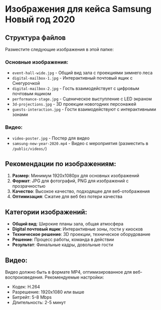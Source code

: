 # Изображения для кейса Samsung Новый год 2020

## Структура файлов

Разместите следующие изображения в этой папке:

### Основные изображения:
- `event-hall-wide.jpg` - Общий вид зала с проекциями зимнего леса
- `digital-mailbox-1.jpg` - Интерактивный почтовый ящик с Снегурочкой  
- `digital-mailbox-2.jpg` - Гость взаимодействует с цифровым почтовым ящиком
- `performance-stage.jpg` - Сценическое выступление с LED экраном
- `3d-projections.jpg` - 3D проекции новогодних персонажей
- `guests-interaction.jpg` - Гости взаимодействуют с интерактивными зонами

### Видео:
- `video-poster.jpg` - Постер для видео
- `samsung-new-year-2020.mp4` - Видео с мероприятия (разместить в `/public/videos/`)

## Рекомендации по изображениям:

1. **Размер**: Минимум 1920x1080px для основных изображений
2. **Формат**: JPG для фотографий, PNG для изображений с прозрачностью
3. **Качество**: Высокое качество, подходящее для веб-отображения
4. **Оптимизация**: Сжатие для веб без потери качества

## Категории изображений:

- **Общий вид**: Широкие планы зала, общая атмосфера
- **Digital почтовый ящик**: Интерактивные зоны, гости у киосков
- **Техническое решение**: 3D проекции, техническое оборудование
- **Решение**: Процесс работы, команда в действии
- **Результат**: Финальные кадры, довольные гости

## Видео:

Видео должно быть в формате MP4, оптимизированное для веб-воспроизведения.
Рекомендуемые настройки:
- Кодек: H.264
- Разрешение: 1920x1080 или выше
- Битрейт: 5-8 Mbps
- Длительность: 2-5 минут
